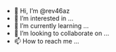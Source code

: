 - 👋 Hi, I’m @rev46az
- 👀 I’m interested in ...
- 🌱 I’m currently learning ...
- 💞️ I’m looking to collaborate on ...
- 📫 How to reach me ...

<!---
rev46az/rev46az is a ✨ special ✨ repository because its `README.md` (this file) appears on your GitHub profile.
You can click the Preview link to take a look at your changes.
--->
